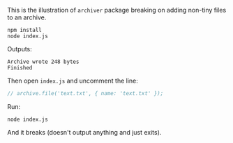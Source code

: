 This is the illustration of `archiver` package breaking on adding non-tiny files to an archive.

```
npm install
node index.js
```

Outputs:

```
Archive wrote 248 bytes
Finished
```

Then open `index.js` and uncomment the line:

```js
// archive.file('text.txt', { name: 'text.txt' });
```

Run:
```
node index.js
```
And it breaks (doesn't output anything and just exits).